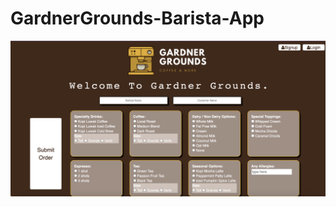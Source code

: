 # GardnerGrounds-Barista-App

<img src="https://github.com/daphnyemily/GardnerGrounds-Barista-App/blob/main/GardnerGrounds.png">
